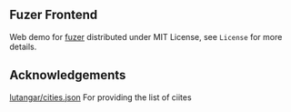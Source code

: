 ## Fuzer Frontend

Web demo for [fuzer](https://github.com/arjit95/fuzer) distributed under MIT License, see `License` for more details.

## Acknowledgements
[lutangar/cities.json](https://github.com/lutangar/cities.json/) For providing the list of ciites